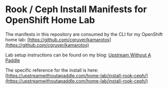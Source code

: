# Rook / Ceph Install Manifests for OpenShift Home Lab

The manifests in this repository are consumed by the CLI for my OpenShift home lab: [https://github.com/cgruver/kamarotos](https://github.com/cgruver/kamarotos)

Lab setup instructions can be found on my blog: [Upstream Without A Paddle]([https://upstreamwithoutapaddle.com)

The specific reference for the install is here: [https://upstreamwithoutapaddle.com/home-lab/install-rook-ceph/](https://upstreamwithoutapaddle.com/home-lab/install-rook-ceph/)
